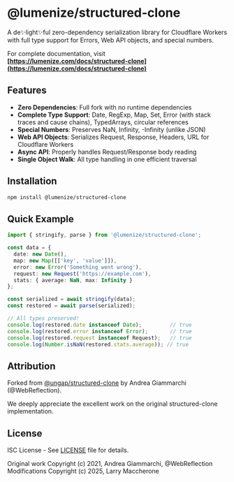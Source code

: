# @lumenize/structured-clone

A de✨light✨ful zero-dependency serialization library for Cloudflare Workers with full type support for Errors, Web API objects, and special numbers.

For complete documentation, visit **[https://lumenize.com/docs/structured-clone](https://lumenize.com/docs/structured-clone)**

## Features

- **Zero Dependencies**: Full fork with no runtime dependencies
- **Complete Type Support**: Date, RegExp, Map, Set, Error (with stack traces and cause chains), TypedArrays, circular references
- **Special Numbers**: Preserves NaN, Infinity, -Infinity (unlike JSON)
- **Web API Objects**: Serializes Request, Response, Headers, URL for Cloudflare Workers
- **Async API**: Properly handles Request/Response body reading
- **Single Object Walk**: All type handling in one efficient traversal

## Installation

```bash
npm install @lumenize/structured-clone
```

## Quick Example

```typescript
import { stringify, parse } from '@lumenize/structured-clone';

const data = {
  date: new Date(),
  map: new Map([['key', 'value']]),
  error: new Error('Something went wrong'),
  request: new Request('https://example.com'),
  stats: { average: NaN, max: Infinity }
};

const serialized = await stringify(data);
const restored = await parse(serialized);

// All types preserved!
console.log(restored.date instanceof Date);         // true
console.log(restored.error instanceof Error);       // true
console.log(restored.request instanceof Request);   // true
console.log(Number.isNaN(restored.stats.average)); // true
```

## Attribution

Forked from [@ungap/structured-clone](https://github.com/ungap/structured-clone) by Andrea Giammarchi (@WebReflection).

We deeply appreciate the excellent work on the original structured-clone implementation.

## License

ISC License - See [LICENSE](./LICENSE) file for details.

Original work Copyright (c) 2021, Andrea Giammarchi, @WebReflection  
Modifications Copyright (c) 2025, Larry Maccherone
